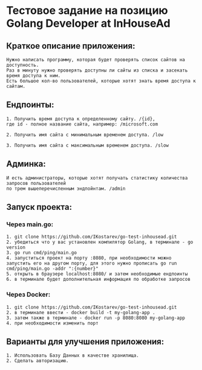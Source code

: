 # Тестовое задание на позицию Golang Developer at InHouseAd

## Краткое описание приложения:
```
Нужно написать программу, которая будет проверять список сайтов на доступность.
Раз в минуту нужно проверять доступны ли сайты из списка и засекать время доступа к ним.
Есть большое кол-во пользователей, которые хотят знать время доступа к сайтам.
```

## Ендпоинты:
```
1. Получить время доступа к определенному сайту. /{id}, 
где id - полное название сайта, например: /microsoft.com
```
```
2. Получить имя сайта с минимальным временем доступа. /low
```
```
3. Получить имя сайта с максимальным временем доступа. /slow
```

## Админка:
```
И есть администраторы, которые хотят получать статистику количества запросов пользователей 
по трем вышеперечисленным эндпойнтам. /admin
```

## Запуск проекта:

### Через main.go:
```
1. git clone https://github.com/IKostarev/go-test-inhousead.git
2. убедиться что у вас установлен компилятор Golang, в терминале - go version
3. go run cmd/ping/main.go
4. запуститься проект на порту :8080, при необходимости можно запустить его на другом порту, для этого нужно прописать go run cmd/ping/main.go -addr ":{number}"
5. открыть в браузере localhost:8080/ и затем необходимые ендпоинты
6. в терминале будет дополнительная информация по обработке запросов
```

### Через Docker:
```
1. git clone https://github.com/IKostarev/go-test-inhousead.git
2. в терминале ввести - docker build -t my-golang-app .
3. затем также в терминале - docker run -p 8080:8080 my-golang-app
4. при необходимости изменить порт
```

## Варианты для улучшения приложения:
```
1. Использовать Базу Данных в качестве хранилища.
2. Сделать авторизацию.
```